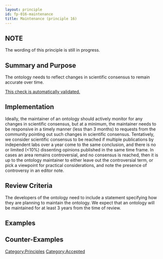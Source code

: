 ```yaml
---
layout: principle
id: fp-016-maintenance
title: Maintenance (principle 16)
---
```


NOTE
-------
The wording of this principle is still in progress.

Summary and Purpose
-------
The ontology needs to reflect changes in scientific consensus to remain accurate over time.

[This check is automatically validated.](checks/fp_016)

Implementation
-------
Ideally, the maintainer of an ontology should actively monitor for any changes in scientific consensus, but at a minimum, the maintainer needs to be responsive in a timely manner (less than 3 months) to requests from the community pointing out such changes in scientific consensus. Tentatively, we consider scientific consensus to be reached if multiple publications by independent labs over a year come to the same conclusion, and there is no or limited (<10%) dissenting opinions published in the same time frame. In cases an area remains controversial, and no consensus is reached, then it is up to the ontology maintainer to either leave out the controversial term, or pick a viewpoint for practical considerations, and note the presence of controversy in an editor note.

Review Criteria
-------
The developers of the ontology need to include a statement specifying how they are planning to maintain the ontology. We expect that an ontology will be maintained for at least 3 years from the time of review.


Examples
--------

Counter-Examples
----------------

<Category:Principles> <Category:Accepted>
